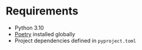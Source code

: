 # Requirements

- Python 3.10
- [Poetry](https://python-poetry.org/) installed globally
- Project dependencies defined in `pyproject.toml`
